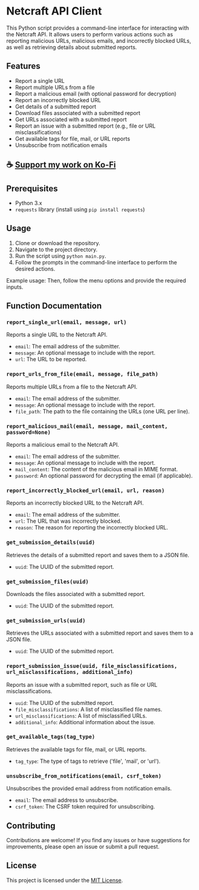 # Netcraft API Client

This Python script provides a command-line interface for interacting with the Netcraft API. It allows users to perform various actions such as reporting malicious URLs, malicious emails, and incorrectly blocked URLs, as well as retrieving details about submitted reports.

## Features

- Report a single URL
- Report multiple URLs from a file
- Report a malicious email (with optional password for decryption)
- Report an incorrectly blocked URL
- Get details of a submitted report
- Download files associated with a submitted report
- Get URLs associated with a submitted report
- Report an issue with a submitted report (e.g., file or URL misclassifications)
- Get available tags for file, mail, or URL reports
- Unsubscribe from notification emails

## ☕ [Support my work on Ko-Fi](https://ko-fi.com/thatsinewave)

## Prerequisites

- Python 3.x
- `requests` library (install using `pip install requests`)

## Usage

1. Clone or download the repository.
2. Navigate to the project directory.
3. Run the script using `python main.py`.
4. Follow the prompts in the command-line interface to perform the desired actions.

Example usage:
Then, follow the menu options and provide the required inputs.

## Function Documentation

### `report_single_url(email, message, url)`

Reports a single URL to the Netcraft API.

- `email`: The email address of the submitter.
- `message`: An optional message to include with the report.
- `url`: The URL to be reported.

### `report_urls_from_file(email, message, file_path)`

Reports multiple URLs from a file to the Netcraft API.

- `email`: The email address of the submitter.
- `message`: An optional message to include with the report.
- `file_path`: The path to the file containing the URLs (one URL per line).

### `report_malicious_mail(email, message, mail_content, password=None)`

Reports a malicious email to the Netcraft API.

- `email`: The email address of the submitter.
- `message`: An optional message to include with the report.
- `mail_content`: The content of the malicious email in MIME format.
- `password`: An optional password for decrypting the email (if applicable).

### `report_incorrectly_blocked_url(email, url, reason)`

Reports an incorrectly blocked URL to the Netcraft API.

- `email`: The email address of the submitter.
- `url`: The URL that was incorrectly blocked.
- `reason`: The reason for reporting the incorrectly blocked URL.

### `get_submission_details(uuid)`

Retrieves the details of a submitted report and saves them to a JSON file.

- `uuid`: The UUID of the submitted report.

### `get_submission_files(uuid)`

Downloads the files associated with a submitted report.

- `uuid`: The UUID of the submitted report.

### `get_submission_urls(uuid)`

Retrieves the URLs associated with a submitted report and saves them to a JSON file.

- `uuid`: The UUID of the submitted report.

### `report_submission_issue(uuid, file_misclassifications, url_misclassifications, additional_info)`

Reports an issue with a submitted report, such as file or URL misclassifications.

- `uuid`: The UUID of the submitted report.
- `file_misclassifications`: A list of misclassified file names.
- `url_misclassifications`: A list of misclassified URLs.
- `additional_info`: Additional information about the issue.

### `get_available_tags(tag_type)`

Retrieves the available tags for file, mail, or URL reports.

- `tag_type`: The type of tags to retrieve ('file', 'mail', or 'url').

### `unsubscribe_from_notifications(email, csrf_token)`

Unsubscribes the provided email address from notification emails.

- `email`: The email address to unsubscribe.
- `csrf_token`: The CSRF token required for unsubscribing.

## Contributing

Contributions are welcome! If you find any issues or have suggestions for improvements, please open an issue or submit a pull request.

## License

This project is licensed under the [MIT License](LICENSE).
